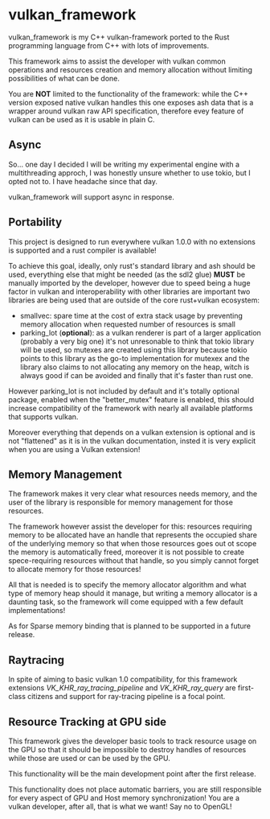 # vulkan_framework
vulkan_framework is my C++ vulkan-framework ported to the Rust programming language from C++ with lots of improvements.

This framework aims to assist the developer with vulkan common operations and resources creation and memory allocation without limiting possibilities of what can be done.

You are __NOT__ limited to the functionality of the framework: while the C++ version exposed native vulkan handles this one exposes ash data that is a wrapper around vulkan raw API specification, therefore evey feature of vulkan can be used as it is usable in plain C.

## Async
So... one day I decided I will be writing my experimental engine with a multithreading approch, I was honestly unsure whether to use tokio, but I opted not to.
I have headache since that day.

vulkan_framework will support async in response.

## Portability
This project is designed to run everywhere vulkan 1.0.0 with no extensions is supported and a rust compiler is available!

To achieve this goal, ideally, only rust's standard library and ash should be used, everything else that might be needed (as the sdl2 glue) __MUST__ be manually imported by the developer, however due to speed being a huge factor in vulkan and interoperability with other libraries are important two libraries
are being used that are outside of the core rust+vulkan ecosystem:
   - smallvec: spare time at the cost of extra stack usage by preventing memory allocation when requested number of resources is small
   - parking_lot (__optional__): as a vulkan renderer is part of a larger application (probably a very big one) it's not unresonable to think that tokio library will be used,
       so mutexes are created using this library because tokio points to this library as the go-to implementation for mutexex and the library also claims to not allocating any memory on the heap, witch is always good if can be avoided and finally that it's faster than rust one.

However parking_lot is not included by default and it's totally optional package, enabled when the "better_mutex" feature is enabled, this should increase compatibility of the framework with nearly all available platforms that supports vulkan.

Moreover everything that depends on a vulkan extension is optional and is not "flattened" as it is in the vulkan documentation, insted it is very explicit when you are using a Vulkan extension!

## Memory Management
The framework makes it very clear what resources needs memory, and the user of the library is responsible for memory management for those resources.

The framework however assist the developer for this: resources requiring memory to be allocated have an handle that represents the occupied share of the
underlying memory so that when those resources goes out ot scope the memory is automatically freed, moreover it is not possible to create spece-requiring
resources without that handle, so you simply cannot forget to allocate memory for those resources!

All that is needed is to specify the memory allocator algorithm and what type of memory heap should it manage, but writing a memory allocator is a daunting task,
so the framework will come equipped with a few default implementations!

As for Sparse memory binding that is planned to be supported in a future release.

## Raytracing
In spite of aiming to basic vulkan 1.0 compatibility, for this framework extensions *VK_KHR_ray_tracing_pipeline* and *VK_KHR_ray_query* are first-class citizens and support for ray-tracing pipeline is a focal point.

## Resource Tracking at GPU side
This framework gives the developer basic tools to track resource usage on the GPU so that it should be impossible to destroy handles of resources while those are used or can be used by the GPU.

This functionality will be the main development point after the first release.

This functionality does not place automatic barriers, you are still responsible for every aspect of GPU and Host memory synchronization! You are a vulkan developer, after all, that is what we want! Say no to OpenGL!
